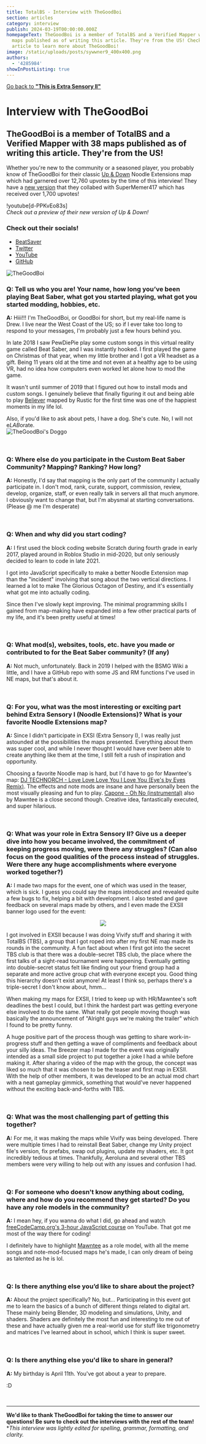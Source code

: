 ```yaml
---
title: TotalBS - Interview with TheGoodBoi
section: articles
category: interview
publish: 2024-03-19T00:00:00.000Z
homepageText: TheGoodBoi is a member of TotalBS and a Verified Mapper with 38
  maps published as of writing this article. They're from the US! Check out this
  article to learn more about TheGoodBoi!
image: /static/uploads/posts/sywwner9_400x400.png
authors:
  - '4285984'
showInPostListing: true
---
```


[Go back to **"This is Extra Sensory II"**](/posts/this-is-extra-sensory-ii)

# Interview with TheGoodBoi

## TheGoodBoi is a member of TotalBS and a Verified Mapper with 38 maps published as of writing this article. They're from the US!

Whether you're new to the community or a seasoned player, you probably know of TheGoodBoi for their classic [Up & Down](https://beatsaver.com/maps/11cf8) Noodle Extensions map which had garnered over 12,760 upvotes by the time of this interview! They have a [new version](https://beatsaver.com/maps/2c2f4) that they collabed with SuperMemer417 which has received over 1,700 upvotes!

!youtube\[d-PPKvEo83s]
\
_Check out a preview of their new version of Up & Down!_

### Check out their socials!

- [BeatSaver](https://beatsaver.com/profile/4284638)
- [Twitter](https://twitter.com/thegoodboi_)
- [YouTube](https://www.youtube.com/@TheGoodBoi)
- [GitHub](https://www.github.com/TheGoodBoi411)

![TheGoodBoi](/uploads/thegoodboibanner.png 'TheGoodBoi')

### Q: Tell us who you are! Your name, how long you’ve been playing Beat Saber, what got you started playing, what got you started modding, hobbies, etc.

**A:** Hiii!!! I'm TheGoodBoi, or GoodBoi for short, but my real-life name is Drew. I live near the West Coast of the US; so if I ever take too long to respond to your messages, I'm probably just a few hours behind you.

In late 2018 I saw PewDiePie play some custom songs in this virtual reality game called Beat Saber, and I was instantly hooked. I first played the game on Christmas of that year, when my little brother and I got a VR headset as a gift. Being 11 years old at the time and not even at a healthy age to be using VR, had no idea how computers even worked let alone how to mod the game.

It wasn't until summer of 2019 that I figured out how to install mods and custom songs. I genuinely believe that finally figuring it out and being able to play [Believer](https://beatsaver.com/maps/1fef) mapped by Rustic for the first time was one of the happiest moments in my life lol.

Also, if you'd like to ask about pets, I have a dog. She's cute. No, I will not e*LAB*orate.
\
![TheGoodBoi's Doggo](/uploads/thegoodboidog.jpg "TheGoodBoi's Doggo")

<br />

### Q: Where else do you participate in the Custom Beat Saber Community? Mapping? Ranking? How long?

**A:** Honestly, I'd say that mapping is the only part of the community I actually participate in. I don't mod, rank, curate, support, commission, review, develop, organize, staff, or even really talk in servers all that much anymore. I obviously want to change that, but I'm abysmal at starting conversations. (Please @ me I'm desperate)

<br />

### Q: When and why did you start coding?

**A:** I first used the block coding website Scratch during fourth grade in early 2017, played around in Roblox Studio in mid-2020, but only seriously decided to learn to code in late 2021.

I got into JavaScript specifically to make a better Noodle Extension map than the "incident" involving that song about the two vertical directions. I learned a lot to make The Glorious Octagon of Destiny, and it's essentially what got me into actually coding.

Since then I've slowly kept improving. The minimal programming skills I gained from map-making have expanded into a few other practical parts of my life, and it's been pretty useful at times!

<br />

### Q: What mod(s), websites, tools, etc. have you made or contributed to for the Beat Saber community? (If any)

**A:** Not much, unfortunately. Back in 2019 I helped with the BSMG Wiki a little, and I have a GitHub repo with some JS and RM functions I've used in NE maps, but that's about it.

<br />

### Q: For you, what was the most interesting or exciting part behind Extra Sensory I (Noodle Extensions)? What is your favorite Noodle Extensions map?

**A:** Since I didn't participate in EXSI (Extra Sensory I), I was really just astounded at the possibilities the maps presented. Everything about them was super cool, and while I never thought I would have ever been able to create anything like them at the time, I still felt a rush of inspiration and opportunity.

Choosing a favorite Noodle map is hard, but I'd have to go for Mawntee's map: [DJ TECHNORCH - Love Love Love You I Love You (Eye's by Eyes Remix)](https://beatsaver.com/maps/133c5). The effects and note mods are insane and have personally been the most visually pleasing and fun to play. [Capone - Oh No (instrumental)](https://beatsaver.com/maps/108ee) also by Mawntee is a close second though. Creative idea, fantastically executed, and super hilarious.

<br />

### Q: What was your role in Extra Sensory II? Give us a deeper dive into how you became involved, the commitment of keeping progress moving, were there any struggles? (Can also focus on the good qualities of the process instead of struggles. Were there any huge accomplishments where everyone worked together?)

**A:** I made two maps for the event, one of which was used in the teaser, which is sick. I guess you could say the maps introduced and revealed quite a few bugs to fix, helping a bit with development. I also tested and gave feedback on several maps made by others, and I even made the EXSII banner logo used for the event:

<p align="center">
    <img src="/uploads/tbs-exsii-srt.png">
</p>

I got involved in EXSII because I was doing Vivify stuff and sharing it with TotalBS (TBS), a group that I got roped into after my first NE map made its rounds in the community. A fun fact about when I first got into the secret TBS club is that there was a double-secret TBS club, the place where the first talks of a sight-read tournament were happening. Eventually getting into double-secret status felt like finding out your friend group had a separate and more active group chat with everyone except you. Good thing this hierarchy doesn't exist anymore! At least I think so, perhaps there's a triple-secret I don't know about, hmm…

When making my maps for EXSII, I tried to keep up with HR/Mawntee's soft deadlines the best I could, but I think the hardest part was getting everyone else involved to do the same. What really got people moving though was basically the announcement of "Alright guys we're making the trailer" which I found to be pretty funny.

A huge positive part of the process though was getting to share work-in-progress stuff and then getting a wave of compliments and feedback about your silly ideas. The Breezer map I made for the event was originally intended as a small side project to put together a joke I had a while before making it. After sharing a video of the map with the group, the concept was liked so much that it was chosen to be the teaser and first map in EXSII. With the help of other members, it was developed to be an actual mod chart with a neat gameplay gimmick, something that would've never happened without the exciting back-and-forths with TBS.

<!-- Assuming this is published after release, get a video play through-->

<br />

### Q: What was the most challenging part of getting this together?

**A:** For me, it was making the maps while Vivify was being developed. There were multiple times I had to reinstall Beat Saber, change my Unity project file's version, fix prefabs, swap out plugins, update my shaders, etc. It got incredibly tedious at times. Thankfully, Aeroluna and several other TBS members were very willing to help out with any issues and confusion I had.

<br />

### Q: For someone who doesn't know anything about coding, where and how do you recommend they get started? Do you have any role models in the community?

**A:** I mean hey, if you wanna do what I did, go ahead and watch [freeCodeCamp.org's 3-hour JavaScript course](https://youtu.be/PkZNo7MFNFg) on YouTube. That got me most of the way there for coding!

I definitely have to highlight [Mawntee](https://beatsaver.com/profile/4285959) as a role model, with all the meme songs and note-mod-focused maps he's made, I can only dream of being as talented as he is lol.

<br />

### Q: Is there anything else you’d like to share about the project?

**A:** About the project specifically? No, but… Participating in this event got me to learn the basics of a bunch of different things related to digital art. These mainly being Blender, 3D modeling and simulations, Unity, and shaders. Shaders are definitely the most fun and interesting to me out of these and have actually given me a real-world use for stuff like trigonometry and matrices I've learned about in school, which I think is super sweet.

<br />

### Q: Is there anything else you'd like to share in general?

**A:** My birthday is April 11th. You've got about a year to prepare.

:D

<br />

---

**We'd like to thank TheGoodBoi for taking the time to answer our questions! Be sure to check out the interviews with the rest of the team!**
\
\*_This interview was lightly edited for spelling, grammar, formatting, and clarity._
